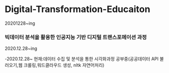 # Digital-Transformation-Educaiton
20201228~ing
### 빅데이터 분석을 활용한 인공지능 기반 디지털 트랜스포메이션 과정
2020.12.28~ing

-2020.12.28~ 현재:데이터 수집 및 분석을 통한 시각화과정 공부중(공공데이터 API 불러오기,웹 크롤링,워드클라우드 생성, nltk 자연어처리)
